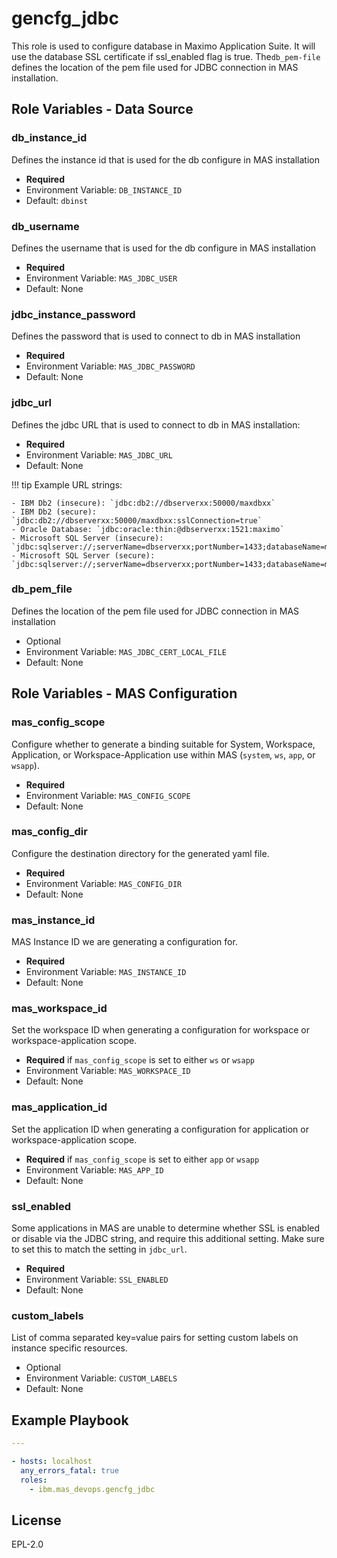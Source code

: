 gencfg_jdbc
============

This role is used to configure database in Maximo Application Suite. It will use the database SSL certificate if ssl_enabled flag is true. The`db_pem-file` defines the location of the pem file used for JDBC connection in MAS installation.

Role Variables - Data Source
-------------------------------------------------------------------------------
### db_instance_id
Defines the instance id that is used for the db configure in MAS installation

- **Required**
- Environment Variable: `DB_INSTANCE_ID`
- Default: `dbinst`

### db_username
Defines the username that is used for the db configure in MAS installation

- **Required**
- Environment Variable: `MAS_JDBC_USER`
- Default: None

### jdbc_instance_password
Defines the password that is used to connect to db in MAS installation

- **Required**
- Environment Variable: `MAS_JDBC_PASSWORD`
- Default: None

### jdbc_url
Defines the jdbc URL that is used to connect to db in MAS installation:

- **Required**
- Environment Variable: `MAS_JDBC_URL`
- Default: None

!!! tip
    Example URL strings:

    - IBM Db2 (insecure): `jdbc:db2://dbserverxx:50000/maxdbxx`
    - IBM Db2 (secure): `jdbc:db2://dbserverxx:50000/maxdbxx:sslConnection=true`
    - Oracle Database: `jdbc:oracle:thin:@dbserverxx:1521:maximo`
    - Microsoft SQL Server (insecure): `jdbc:sqlserver://;serverName=dbserverxx;portNumber=1433;databaseName=msdbxx;integratedSecurity=false;sendStringParametersAsUnicode=false;selectMethod=cursor;encrypt=false;trustServerCertificate=false;`
    - Microsoft SQL Server (secure): `jdbc:sqlserver://;serverName=dbserverxx;portNumber=1433;databaseName=msdbxx;integratedSecurity=false;sendStringParametersAsUnicode=false;selectMethod=cursor;encrypt=true;trustServerCertificate=true;`

### db_pem_file
Defines the location of the pem file used for JDBC connection in MAS installation

- Optional
- Environment Variable: `MAS_JDBC_CERT_LOCAL_FILE`
- Default: None


Role Variables - MAS Configuration
-------------------------------------------------------------------------------
### mas_config_scope
Configure whether to generate a binding suitable for System, Workspace, Application, or Workspace-Application use within MAS (`system`, `ws`, `app`, or `wsapp`).

- **Required**
- Environment Variable: `MAS_CONFIG_SCOPE`
- Default: None

### mas_config_dir
Configure the destination directory for the generated yaml file.

- **Required**
- Environment Variable: `MAS_CONFIG_DIR`
- Default: None

### mas_instance_id
MAS Instance ID we are generating a configuration for.

- **Required**
- Environment Variable: `MAS_INSTANCE_ID`
- Default: None

### mas_workspace_id
Set the workspace ID when generating a configuration for workspace or workspace-application scope.

- **Required** if `mas_config_scope` is set to either `ws` or `wsapp`
- Environment Variable: `MAS_WORKSPACE_ID`
- Default: None

### mas_application_id
Set the application ID when generating a configuration for application or workspace-application scope.

- **Required** if `mas_config_scope` is set to either `app` or `wsapp`
- Environment Variable: `MAS_APP_ID`
- Default: None

### ssl_enabled
Some applications in MAS are unable to determine whether SSL is enabled or disable via the JDBC string, and require this additional setting.  Make sure to set this to match the setting in `jdbc_url`.

- **Required**
- Environment Variable: `SSL_ENABLED`
- Default: None

### custom_labels
List of comma separated key=value pairs for setting custom labels on instance specific resources.

- Optional
- Environment Variable: `CUSTOM_LABELS`
- Default: None


Example Playbook
-------------------------------------------------------------------------------

```yaml
---

- hosts: localhost
  any_errors_fatal: true
  roles:
    - ibm.mas_devops.gencfg_jdbc
```

License
-------------------------------------------------------------------------------
EPL-2.0
